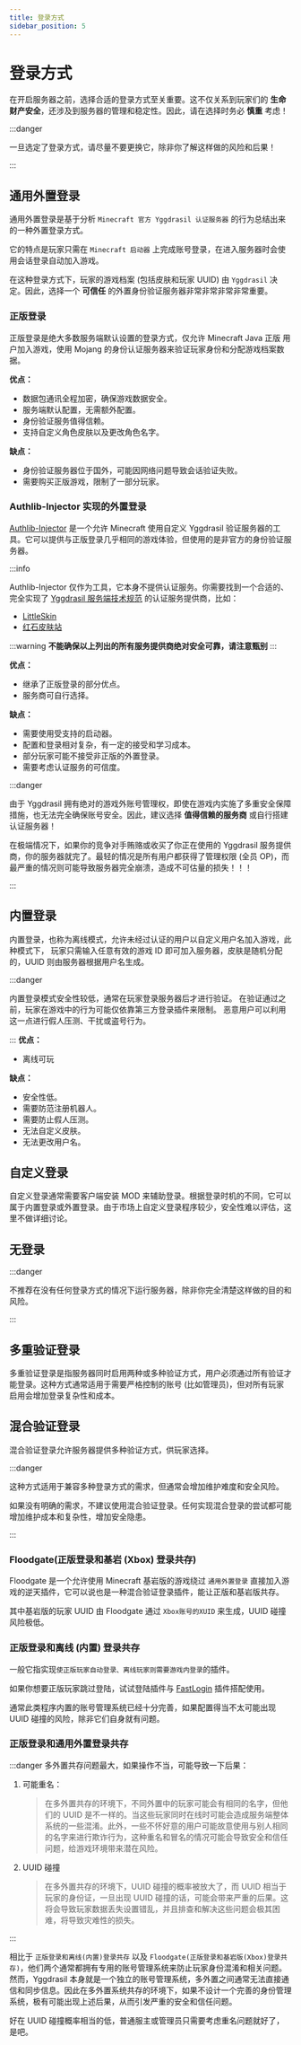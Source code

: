 ```yaml
---
title: 登录方式
sidebar_position: 5
---
```


# 登录方式

在开启服务器之前，选择合适的登录方式至关重要。这不仅关系到玩家们的 **生命财产安全**，还涉及到服务器的管理和稳定性。因此，请在选择时务必 **慎重** 考虑！

:::danger

一旦选定了登录方式，请尽量不要更换它，除非你了解这样做的风险和后果！

:::

## 通用外置登录

通用外置登录是基于分析 `Minecraft 官方 Yggdrasil 认证服务器` 的行为总结出来的一种外置登录方式。

它的特点是玩家只需在 `Minecraft 启动器` 上完成账号登录，在进入服务器时会使用会话登录自动加入游戏。

在这种登录方式下，玩家的游戏档案 (包括皮肤和玩家 UUID) 由 `Yggdrasil` 决定。因此，选择一个 **可信任** 的外置身份验证服务器非常非常非常非常重要。

### 正版登录

正版登录是绝大多数服务端默认设置的登录方式，仅允许 Minecraft Java 正版 用户加入游戏，使用 Mojang 的身份认证服务器来验证玩家身份和分配游戏档案数据。

**优点：**

* 数据包通讯全程加密，确保游戏数据安全。
* 服务端默认配置，无需额外配置。
* 身份验证服务值得信赖。
* 支持自定义角色皮肤以及更改角色名字。

**缺点：**

* 身份验证服务器位于国外，可能因网络问题导致会话验证失败。
* 需要购买正版游戏，限制了一部分玩家。

### Authlib-Injector 实现的外置登录

[Authlib-Injector](https://github.com/yushijinhun/authlib-injector) 是一个允许 Minecraft 使用自定义 Yggdrasil 验证服务器的工具。它可以提供与正版登录几乎相同的游戏体验，但使用的是非官方的身份验证服务器。

:::info

Authlib-Injector 仅作为工具，它本身不提供认证服务。你需要找到一个合适的、完全实现了
[Yggdrasil 服务端技术规范](https://github.com/yushijinhun/authlib-injector/wiki/Yggdrasil-%E6%9C%8D%E5%8A%A1%E7%AB%AF%E6%8A%80%E6%9C%AF%E8%A7%84%E8%8C%83)
的认证服务提供商，比如：

* [LittleSkin](https://littleskin.cn/)
* [红石皮肤站](https://mcskin.com.cn/)

:::warning
**不能确保以上列出的所有服务提供商绝对安全可靠，请注意甄别**
:::

**优点：**

* 继承了正版登录的部分优点。
* 服务商可自行选择。

**缺点：**

* 需要使用受支持的启动器。
* 配置和登录相对复杂，有一定的接受和学习成本。
* 部分玩家可能不接受非正版的外置登录。
* 需要考虑认证服务的可信度。

:::danger

由于 Yggdrasil 拥有绝对的游戏外账号管理权，即使在游戏内实施了多重安全保障措施，也无法完全确保账号安全。因此，建议选择 **值得信赖的服务商** 或自行搭建认证服务器！

在极端情况下，如果你的竞争对手贿赂或收买了你正在使用的 Yggdrasil 服务提供商，你的服务器就完了。最轻的情况是所有用户都获得了管理权限 (全员 OP)，而最严重的情况则可能导致服务器完全崩溃，造成不可估量的损失！！！

:::

## 内置登录

内置登录，也称为离线模式，允许未经过认证的用户以自定义用户名加入游戏，此种模式下，
玩家只需输入任意有效的游戏 ID 即可加入服务器，皮肤是随机分配的，UUID 则由服务器根据用户名生成。

:::danger

内置登录模式安全性较低，通常在玩家登录服务器后才进行验证。
在验证通过之前，玩家在游戏中的行为可能仅依靠第三方登录插件来限制。
恶意用户可以利用这一点进行假人压测、干扰或盗号行为。

:::
**优点：**

* 离线可玩

**缺点：**

* 安全性低。
* 需要防范注册机器人。
* 需要防止假人压测。
* 无法自定义皮肤。
* 无法更改用户名。

## 自定义登录

自定义登录通常需要客户端安装 MOD 来辅助登录。根据登录时机的不同，它可以属于内置登录或外置登录。由于市场上自定义登录程序较少，安全性难以评估，这里不做详细讨论。

## 无登录

:::danger

不推荐在没有任何登录方式的情况下运行服务器，除非你完全清楚这样做的目的和风险。

:::

## 多重验证登录

多重验证登录是指服务器同时启用两种或多种验证方式，用户必须通过所有验证才能登录。这种方式通常适用于需要严格控制的账号 (比如管理员)，但对所有玩家启用会增加登录复杂性和成本。

## 混合验证登录

混合验证登录允许服务器提供多种验证方式，供玩家选择。

:::danger

这种方式适用于兼容多种登录方式的需求，但通常会增加维护难度和安全风险。

如果没有明确的需求，不建议使用混合验证登录。任何实现混合登录的尝试都可能增加维护成本和复杂性，增加安全隐患。

:::

### Floodgate(正版登录和基岩 (Xbox) 登录共存)

Floodgate 是一个允许使用 Minecraft 基岩版的游戏绕过 `通用外置登录` 直接加入游戏的逆天插件，它可以说也是一种混合验证登录插件，能让正版和基岩版共存。

其中基岩版的玩家 UUID 由 Floodgate 通过 `Xbox账号的XUID` 来生成，UUID 碰撞风险极低。

### 正版登录和离线 (内置) 登录共存

一般它指实现`使正版玩家自动登录、离线玩家则需要游戏内登录`的插件。

如果你想要正版玩家跳过登陆，试试登陆插件与 [FastLogin](https://www.spigotmc.org/resources/.14153) 插件搭配使用。

通常此类程序内置的账号管理系统已经十分完善，如果配置得当不太可能出现 UUID 碰撞的风险，除非它们自身就有问题。

### 正版登录和通用外置登录共存

:::danger
多外置共存问题最大，如果操作不当，可能导致一下后果：

1. 可能重名：

    > 在多外置共存的环境下，不同外置中的玩家可能会有相同的名字，但他们的 UUID 是不一样的。当这些玩家同时在线时可能会造成服务端整体系统的一些混淆。此外，一些不怀好意的用户可能故意使用与别人相同的名字来进行欺诈行为，这种重名和冒名的情况可能会导致安全和信任问题，给游戏环境带来潜在风险。

2. UUID 碰撞

    > 在多外置共存的环境下，UUID 碰撞的概率被放大了，而 UUID 相当于玩家的身份证，一旦出现 UUID 碰撞的话，可能会带来严重的后果。这将会导致玩家数据丢失设置错乱，并且排查和解决这些问题会极其困难，将导致灾难性的损失。

:::

相比于 `正版登录和离线(内置)登录共存` 以及 `Floodgate(正版登录和基岩版(Xbox)登录共存)`，他们两个通常都拥有专用的账号管理系统来防止玩家身份混淆和相关问题。然而，Yggdrasil 本身就是一个独立的账号管理系统，多外置之间通常无法直接通信和同步信息。因此在多外置系统共存的环境下，如果不设计一个完善的身份管理系统，极有可能出现上述后果，从而引发严重的安全和信任问题。

好在 UUID 碰撞概率相当的低，普通服主或管理员只需要考虑重名问题就好了，是吧。
